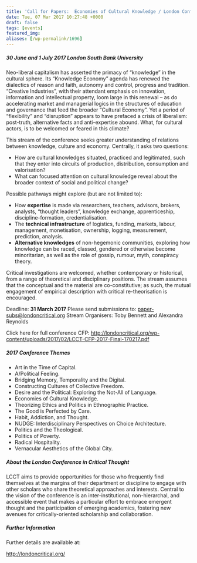 ```yaml
---
title: 'Call for Papers:  Economies of Cultural Knowledge / London Conference in Critical Thought 2017'
date: Tue, 07 Mar 2017 10:27:48 +0000
draft: false
tags: [events]
featured_img: 
aliases: [/wp-permalink/1696]
---
```


<div class="entry-post"><h5>30 June and 1 July 2017
London South Bank University</h5>
Neo-liberal capitalism has asserted the primacy of “knowledge” in the cultural sphere. Its “Knowledge Economy” agenda has renewed the dialectics of reason and faith, autonomy and control, progress and tradition. “Creative Industries”, with their attendant emphasis on innovation, information and intellectual property, loom large in this renewal – as do accelerating market and managerial logics in the structures of education and governance that feed the broader “Cultural Economy”. Yet a period of “flexibility” and “disruption” appears to have prefaced a crisis of liberalism: post-truth, alternative facts and anti-expertise abound. What, for cultural actors, is to be welcomed or feared in this climate?

This stream of the conference seeks greater understanding of relations between knowledge, culture and economy. Centrally, it asks two questions:
<ul>
 	<li>How are cultural knowledges situated, practiced and legitimated, such that they enter into circuits of production, distribution, consumption and valorisation?</li>
 	<li>What can focused attention on cultural knowledge reveal about the broader context of social and political change?</li>
</ul>
Possible pathways might explore (but are not limited to):
<ul>
 	<li>How <strong>expertise</strong> is made via researchers, teachers, advisors, brokers, analysts, “thought leaders”, knowledge exchange, apprenticeship, discipline-formation, credentialisation.</li>
 	<li>The <strong>technical infrastructure</strong> of logistics, funding, markets, labour, management, monetisation, ownership, logging, measurement, prediction, analysis.</li>
 	<li><strong>Alternative knowledges</strong> of non-hegemonic communities, exploring how knowledge can be raced, classed, gendered or otherwise become minoritarian, as well as the role of gossip, rumour, myth, conspiracy theory.</li>
</ul>
Critical investigations are welcomed, whether contemporary or historical, from a range of theoretical and disciplinary positions. The stream assumes that the conceptual and the material are co-constitutive; as such, the mutual engagement of empirical description with critical re-theorisation is encouraged.

Deadline: <strong>31 March 2017</strong>
Please send submissions to: <a href="mailto:paper-subs@londoncritical.org">paper-subs@londoncritical.org</a>
Stream Organisers: Toby Bennett and Alexandra Reynolds

Click here for full conference CFP: <a href="http://londoncritical.org/wp-content/uploads/2017/02/LCCT-CFP-2017-Final-170217.pdf">http://londoncritical.org/wp-content/uploads/2017/02/LCCT-CFP-2017-Final-170217.pdf</a>

<h5>2017 Conference Themes</h5>
<ul>
 	<li>Art in the Time of Capital.</li>
 	<li>A/Political Feeling.</li>
 	<li>Bridging Memory, Temporality and the Digital.</li>
 	<li>Constructing Cultures of Collective Freedom.</li>
 	<li>Desire and the Political: Exploring the Not-All of Language.</li>
 	<li>Economies of Cultural Knowledge.</li>
 	<li>Theorizing Ethics and Politics in Ethnographic Practice.</li>
 	<li>The Good is Perfected by Care.</li>
 	<li>Habit, Addiction, and Thought.</li>
 	<li>NUDGE: Interdisciplinary Perspectives on Choice Architecture.</li>
 	<li>Politics and the Theological.</li>
 	<li>Politics of Poverty.</li>
 	<li>Radical Hospitality.</li>
 	<li>Vernacular Aesthetics of the Global City.</li>
</ul>
<h5>About the London Conference in Critical Thought</h5>
LCCT aims to provide opportunities for those who frequently find themselves at the margins of their department or discipline to engage with other scholars who share theoretical approaches and interests. Central to the vision of the conference is an inter-institutional, non-hierarchal, and accessible event that makes a particular effort to embrace emergent thought and the participation of emerging academics, fostering new avenues for critically-oriented scholarship and collaboration.
<h5>Further Information</h5>
Further details are available at:

<a href="http://londoncritical.org/">http://londoncritical.org/</a></div>